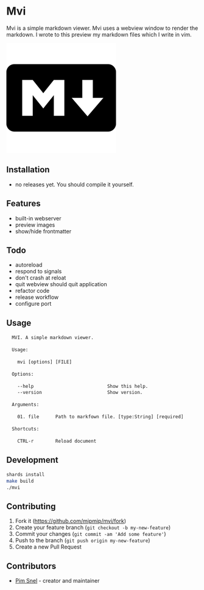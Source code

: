 # Mvi

Mvi is a simple markdown viewer. Mvi uses a webview window to render the
markdown. I wrote to this preview my markdown files which I write in vim.

![](./markdown.png)

## Installation

- no releases yet. You should compile it yourself.

## Features

- built-in webserver
- preview images
- show/hide frontmatter

## Todo

- autoreload
- respond to signals
- don't crash at reloat
- quit webview should quit application
- refactor code
- release workflow
- configure port

## Usage

```
  MVI. A simple markdown viewer.

  Usage:

    mvi [options] [FILE]

  Options:

    --help                           Show this help.
    --version                        Show version.

  Arguments:

    01. file      Path to markfown file. [type:String] [required]

  Shortcuts:

    CTRL-r        Reload document
```


## Development

```bash
shards install
make build
./mvi
```

## Contributing

1. Fork it (<https://github.com/mipmip/mvi/fork>)
2. Create your feature branch (`git checkout -b my-new-feature`)
3. Commit your changes (`git commit -am 'Add some feature'`)
4. Push to the branch (`git push origin my-new-feature`)
5. Create a new Pull Request

## Contributors

- [Pim Snel](https://github.com/mipmip) - creator and maintainer
